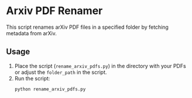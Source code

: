 # Arxiv PDF Renamer

This script renames arXiv PDF files in a specified folder by fetching metadata from arXiv.

## Usage

1. Place the script (`rename_arxiv_pdfs.py`) in the directory with your PDFs or adjust the `folder_path` in the script.
2. Run the script:
   ```sh
   python rename_arxiv_pdfs.py
